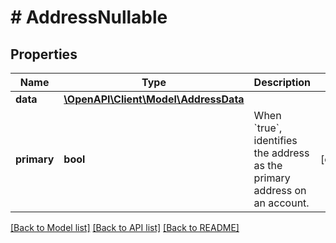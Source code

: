 # # AddressNullable

## Properties

Name | Type | Description | Notes
------------ | ------------- | ------------- | -------------
**data** | [**\OpenAPI\Client\Model\AddressData**](AddressData.md) |  |
**primary** | **bool** | When &#x60;true&#x60;, identifies the address as the primary address on an account. | [optional]

[[Back to Model list]](../../README.md#models) [[Back to API list]](../../README.md#endpoints) [[Back to README]](../../README.md)

